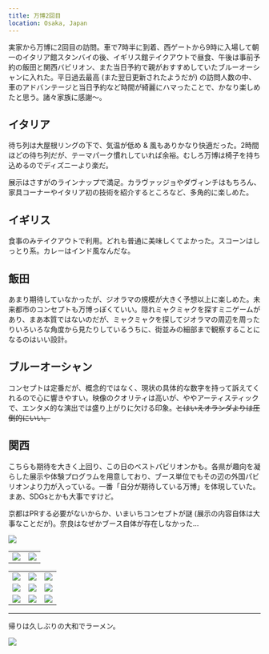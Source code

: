 ```yaml
---
title: 万博2回目
location: Osaka, Japan
---
```


実家から万博に2回目の訪問。車で7時半に到着、西ゲートから9時に入場して朝一のイタリア館スタンバイの後、イギリス館テイクアウトで昼食、午後は事前予約の飯田と関西バビリオン、また当日予約で親がおすすめしていたブルーオーシャンに入れた。平日過去最高 (また翌日更新されたようだが) の訪問人数の中、車のアドバンテージと当日予約など時間が綺麗にハマったことで、かなり楽しめたと思う。諸々家族に感謝〜。

## イタリア

待ち列は大屋根リングの下で、気温が低め & 風もありかなり快適だった。2時間ほどの待ち列だが、テーマパーク慣れしていれば余裕。むしろ万博は椅子を持ち込めるのでディズニーより楽だ。

展示はさすがのラインナップで満足。カラヴァッジョやダヴィンチはもちろん、家具コーナーやイタリア初の技術を紹介するところなど、多角的に楽しめた。

## イギリス

食事のみテイクアウトで利用。どれも普通に美味しくてよかった。スコーンはしっとり系。カレーはインド風なんだな。

## 飯田

あまり期待していなかったが、ジオラマの規模が大きく予想以上に楽しめた。未来都市のコンセプトも万博っぽくていい。隠れミャクミャクを探すミニゲームがあり、まあ本質ではないのだが、ミャクミャクを探してジオラマの周辺を周ったりいろいろな角度から見たりしているうちに、街並みの細部まで観察することになるのはいい設計。

## ブルーオーシャン

コンセプトは定番だが、概念的ではなく、現状の具体的な数字を持って訴えてくれるので心に響きやすい。映像のクオリティは高いが、ややアーティスティックで、エンタメ的な演出では盛り上がりに欠ける印象。~~とはいえオランダよりは圧倒的にいい。~~

## 関西

こちらも期待を大きく上回り、この日のベストパビリオンかも。各県が趣向を凝らした展示や体験プログラムを用意しており、ブース単位でもその辺の外国パビリオンより力が入っている。一番「自分が期待している万博」を体現していた。まあ、SDGsとかも大事ですけど。

京都はPRする必要がないからか、いまいちコンセプトが謎 (展示の内容自体は大事なことだが)。奈良はなぜかブース自体が存在しなかった...

![](https://photos.apkas.net/medium/202509/20250918-1R300345.webp)

<table>
  <tr>
    <td><img src="https://photos.apkas.net/medium/202509/20250918-1R300360.webp" /></td>
    <td><img src="https://photos.apkas.net/medium/202509/20250918-1R300365.webp" /></td>
  </tr>
</table>

<table>
  <tr>
    <td><img class="top" src="https://photos.apkas.net/medium/202509/20250918-1R300384.webp" /></td>
    <td><img class="top" src="https://photos.apkas.net/medium/202509/20250918-1R300403.webp" /></td>
    <td><img class="top" src="https://photos.apkas.net/medium/202509/20250918-1R300425.webp" /></td>
  </tr>
  <tr>
    <td><img class="middle" src="https://photos.apkas.net/medium/202509/20250918-1R300431.webp" /></td>
    <td><img class="middle" src="https://photos.apkas.net/medium/202509/20250918-1R300443.webp" /></td>
    <td><img class="middle" src="https://photos.apkas.net/medium/202509/20250918-1R300448.webp" /></td>
  </tr>
  <tr>
    <td><img class="bottom" src="https://photos.apkas.net/medium/202509/20250918-1R300458.webp" /></td>
    <td><img class="bottom" src="https://photos.apkas.net/medium/202509/20250918-1R300466.webp" /></td>
    <td><img class="bottom" src="https://photos.apkas.net/medium/202509/20250918-1R300478.webp" /></td>
  </tr>
</table>

---

帰りは久しぶりの大和でラーメン。

![](https://photos.apkas.net/medium/202509/20250918-1R300480.webp)
